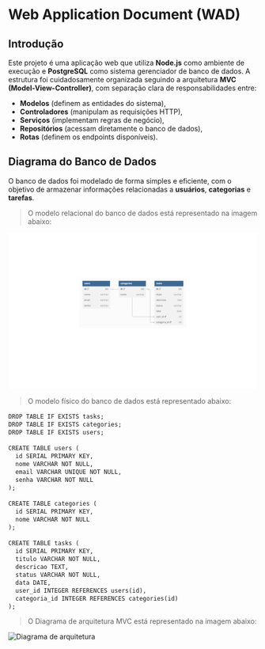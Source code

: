 
# Web Application Document (WAD)

## Introdução

Este projeto é uma aplicação web que utiliza **Node.js** como ambiente de execução e **PostgreSQL** como sistema gerenciador de banco de dados. A estrutura foi cuidadosamente organizada seguindo a arquitetura **MVC (Model-View-Controller)**, com separação clara de responsabilidades entre:

- **Modelos** (definem as entidades do sistema),
- **Controladores** (manipulam as requisições HTTP),
- **Serviços** (implementam regras de negócio),
- **Repositórios** (acessam diretamente o banco de dados),
- **Rotas** (definem os endpoints disponíveis).

## Diagrama do Banco de Dados

O banco de dados foi modelado de forma simples e eficiente, com o objetivo de armazenar informações relacionadas a **usuários**, **categorias** e **tarefas**.


> O modelo relacional do banco de dados está representado na imagem abaixo:

![Modelo Relacional](../assets/modelo-banco.png)

> O modelo físico do banco de dados está representado abaixo:

``` 
DROP TABLE IF EXISTS tasks;
DROP TABLE IF EXISTS categories;
DROP TABLE IF EXISTS users;

CREATE TABLE users (
  id SERIAL PRIMARY KEY,
  nome VARCHAR NOT NULL,
  email VARCHAR UNIQUE NOT NULL,
  senha VARCHAR NOT NULL
);

CREATE TABLE categories (
  id SERIAL PRIMARY KEY,
  nome VARCHAR NOT NULL
);

CREATE TABLE tasks (
  id SERIAL PRIMARY KEY,
  titulo VARCHAR NOT NULL,
  descricao TEXT,
  status VARCHAR NOT NULL,
  data DATE,
  user_id INTEGER REFERENCES users(id),
  categoria_id INTEGER REFERENCES categories(id)
);

```
> O Diagrama de arquitetura MVC está representado na imagem abaixo:

![Diagrama de arquitetura](../assets/Diagrama_gerenciador-tarefas.png)
